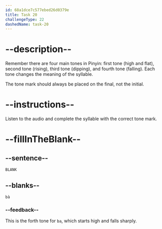 ```yaml
---
id: 68a1dce7c577ebed26d0379e
title: Task 20
challengeType: 22
dashedName: task-20
---
```


<!--SPEAKING-->

<!-- (Audio) A: bà -->

# --description--

Remember there are four main tones in Pinyin: first tone (high and flat), second tone (rising), third tone (dipping), and fourth tone (falling). Each tone changes the meaning of the syllable.

The tone mark should always be placed on the final, not the initial.

# --instructions--

Listen to the audio and complete the syllable with the correct tone mark.

# --fillInTheBlank--

## --sentence--

`BLANK`

## --blanks--

`bà`

### --feedback--

This is the forth tone for `ba`, which starts high and falls sharply.
